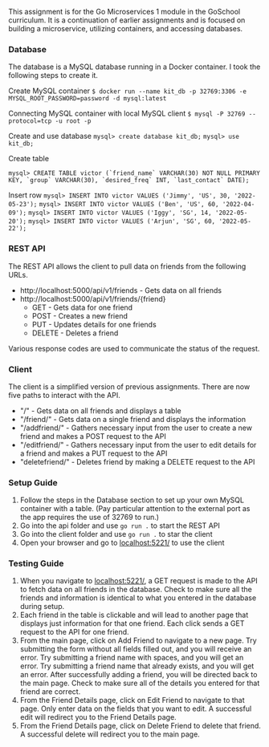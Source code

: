 This assignment is for the Go Microservices 1 module in the GoSchool curriculum. It is a continuation of earlier assignments and is focused on building a microservice, utilizing containers, and accessing databases.

### Database
The database is a MySQL database running in a Docker container. I took the following steps to create it.

Create MySQL container
`$ docker run --name kit_db -p 32769:3306 -e MYSQL_ROOT_PASSWORD=password -d mysql:latest`

Connecting MySQL container with local MySQL client
`$ mysql -P 32769 --protocol=tcp -u root -p`

Create and use database
`mysql> create database kit_db;`
`mysql> use kit_db;`

Create table

	mysql> CREATE TABLE victor (`friend_name` VARCHAR(30) NOT NULL PRIMARY KEY, `group` VARCHAR(30), `desired_freq` INT, `last_contact` DATE);

Insert row
`mysql> INSERT INTO victor VALUES ('Jimmy', 'US', 30, '2022-05-23');`
`mysql> INSERT INTO victor VALUES ('Ben', 'US', 60, '2022-04-09');`
`mysql> INSERT INTO victor VALUES ('Iggy', 'SG', 14, '2022-05-20');`
`mysql> INSERT INTO victor VALUES ('Arjun', 'SG', 60, '2022-05-22');`

### REST API
The REST API allows the client to pull data on friends from the following URLs.
- http://localhost:5000/api/v1/friends - Gets data on all friends
- http://localhost:5000/api/v1/friends/{friend}
	- GET - Gets data for one friend
	- POST - Creates a new friend
	- PUT - Updates details for one friends
	- DELETE - Deletes a friend

Various response codes are used to communicate the status of the request.

### Client
The client is a simplified version of previous assignments. There are now five paths to interact with the API.
- "/" - Gets data on all friends and displays a table
- "/friend/" - Gets data on a single friend and displays the information
- "/addfriend/" - Gathers necessary input from the user to create a new friend and makes a POST request to the API
- "/editfriend/" - Gathers necessary input from the user to edit details for a friend and makes a PUT request to the API
- "deletefriend/" - Deletes friend by making a DELETE request to the API

### Setup Guide
1. Follow the steps in the Database section to set up your own MySQL container with a table. (Pay particular attention to the external port as the app requires the use of 32769 to run.)
2. Go into the api folder and use `go run .` to start the REST API
3. Go into the client folder and use `go run .` to star the client
4. Open your browser and go to [localhost:5221/](localhost:5221/) to use the client

### Testing Guide
1. When you navigate to [localhost:5221/](localhost:5221/), a GET request is made to the API to fetch data on all friends in the database. Check to make sure all the friends and information is identical to what you entered in the database during setup.
2. Each friend in the table is clickable and will lead to another page that displays just information for that one friend. Each click sends a GET request to the API for one friend.
3. From the main page, click on Add Friend to navigate to a new page. Try submitting the form without all fields filled out, and you will receive an error. Try submitting a friend name with spaces, and you will get an error. Try submitting a friend name that already exists, and you will get an error. After successfully adding a friend, you will be directed back to the main page. Check to make sure all of the details you entered for that friend are correct.
4. From the Friend Details page, click on Edit Friend to navigate to that page. Only enter data on the fields that you want to edit. A successful edit will redirect you to the Friend Details page.
5. From the Friend Details page, click on Delete Friend to delete that friend. A successful delete will redirect you to the main page.
